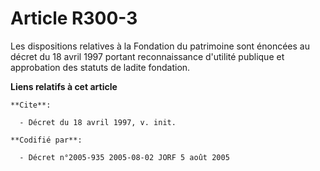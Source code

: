 # Article R300-3

Les dispositions relatives à la Fondation du patrimoine sont énoncées au décret du 18 avril 1997 portant reconnaissance
d'utilité publique et approbation des statuts de ladite fondation.

**Liens relatifs à cet article**

	**Cite**:

	  - Décret du 18 avril 1997, v. init.

	**Codifié par**:

	  - Décret n°2005-935 2005-08-02 JORF 5 août 2005
